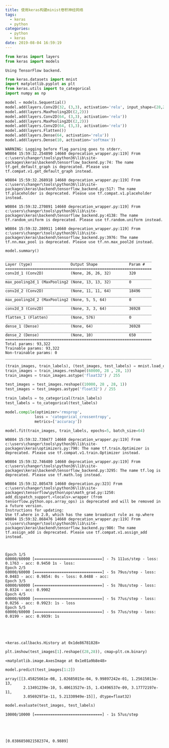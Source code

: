 ```yaml
---
title: 使用keras构建minist卷积神经网络  
tags:
  - keras
  - python
categories:
  - python
  - keras
date: 2019-08-04 16:59:19
---
```


```python
from keras import layers
from keras import models
```

    Using TensorFlow backend.
    


```python
from keras.datasets import mnist
import matplotlib.pyplot as plt
from keras.utils import to_categorical
import numpy as np
```


```python
model = models.Sequential()
model.add(layers.Conv2D(32, (3,3), activation='relu', input_shape=(28,28,1)))
model.add(layers.MaxPooling2D((2,2)))
model.add(layers.Conv2D(64, (3,3), activation='relu'))
model.add(layers.MaxPooling2D((2,2)))
model.add(layers.Conv2D(64, (3,3), activation='relu'))
model.add(layers.Flatten())
model.add(layers.Dense(64, activation='relu'))
model.add(layers.Dense(10, activation='softmax'))


```

    WARNING: Logging before flag parsing goes to stderr.
    W0804 15:59:32.254890 14660 deprecation_wrapper.py:119] From c:\users\changer\tools\python36\lib\site-packages\keras\backend\tensorflow_backend.py:74: The name tf.get_default_graph is deprecated. Please use tf.compat.v1.get_default_graph instead.
    
    W0804 15:59:32.268918 14660 deprecation_wrapper.py:119] From c:\users\changer\tools\python36\lib\site-packages\keras\backend\tensorflow_backend.py:517: The name tf.placeholder is deprecated. Please use tf.compat.v1.placeholder instead.
    
    W0804 15:59:32.270891 14660 deprecation_wrapper.py:119] From c:\users\changer\tools\python36\lib\site-packages\keras\backend\tensorflow_backend.py:4138: The name tf.random_uniform is deprecated. Please use tf.random.uniform instead.
    
    W0804 15:59:32.280911 14660 deprecation_wrapper.py:119] From c:\users\changer\tools\python36\lib\site-packages\keras\backend\tensorflow_backend.py:3976: The name tf.nn.max_pool is deprecated. Please use tf.nn.max_pool2d instead.
    
    


```python
model.summary()
```

    _________________________________________________________________
    Layer (type)                 Output Shape              Param #   
    =================================================================
    conv2d_1 (Conv2D)            (None, 26, 26, 32)        320       
    _________________________________________________________________
    max_pooling2d_1 (MaxPooling2 (None, 13, 13, 32)        0         
    _________________________________________________________________
    conv2d_2 (Conv2D)            (None, 11, 11, 64)        18496     
    _________________________________________________________________
    max_pooling2d_2 (MaxPooling2 (None, 5, 5, 64)          0         
    _________________________________________________________________
    conv2d_3 (Conv2D)            (None, 3, 3, 64)          36928     
    _________________________________________________________________
    flatten_1 (Flatten)          (None, 576)               0         
    _________________________________________________________________
    dense_1 (Dense)              (None, 64)                36928     
    _________________________________________________________________
    dense_2 (Dense)              (None, 10)                650       
    =================================================================
    Total params: 93,322
    Trainable params: 93,322
    Non-trainable params: 0
    _________________________________________________________________
    


```python
(train_images, train_labels), (test_images, test_labels) = mnist.load_data()
train_images = train_images.reshape((60000, 28 , 28, 1))
train_images = train_images.astype('float32') / 255

test_images = test_images.reshape((10000, 28 , 28, 1))
test_images = test_images.astype('float32') / 255

train_labels = to_categorical(train_labels)
test_labels = to_categorical(test_labels)
```


```python
model.compile(optimizer='rmsprop',
             loss = 'categorical_crossentropy',
             metrics=['accuracy'])

model.fit(train_images, train_labels, epochs=5, batch_size=64)
```

    W0804 15:59:32.730477 14660 deprecation_wrapper.py:119] From c:\users\changer\tools\python36\lib\site-packages\keras\optimizers.py:790: The name tf.train.Optimizer is deprecated. Please use tf.compat.v1.train.Optimizer instead.
    
    W0804 15:59:32.746480 14660 deprecation_wrapper.py:119] From c:\users\changer\tools\python36\lib\site-packages\keras\backend\tensorflow_backend.py:3295: The name tf.log is deprecated. Please use tf.math.log instead.
    
    W0804 15:59:32.805478 14660 deprecation.py:323] From c:\users\changer\tools\python36\lib\site-packages\tensorflow\python\ops\math_grad.py:1250: add_dispatch_support.<locals>.wrapper (from tensorflow.python.ops.array_ops) is deprecated and will be removed in a future version.
    Instructions for updating:
    Use tf.where in 2.0, which has the same broadcast rule as np.where
    W0804 15:59:32.868476 14660 deprecation_wrapper.py:119] From c:\users\changer\tools\python36\lib\site-packages\keras\backend\tensorflow_backend.py:986: The name tf.assign_add is deprecated. Please use tf.compat.v1.assign_add instead.
    
    

    Epoch 1/5
    60000/60000 [==============================] - 7s 111us/step - loss: 0.1763 - acc: 0.9450 1s - loss:
    Epoch 2/5
    60000/60000 [==============================] - 5s 79us/step - loss: 0.0483 - acc: 0.9854: 0s - loss: 0.0488 - acc:
    Epoch 3/5
    60000/60000 [==============================] - 5s 78us/step - loss: 0.0324 - acc: 0.9902
    Epoch 4/5
    60000/60000 [==============================] - 5s 77us/step - loss: 0.0256 - acc: 0.9923: 1s - loss
    Epoch 5/5
    60000/60000 [==============================] - 5s 77us/step - loss: 0.0199 - acc: 0.9939: 1s
    




    <keras.callbacks.History at 0x1de86781828>




```python
plt.imshow(test_images[1].reshape((28,28)), cmap=plt.cm.binary)
```




    <matplotlib.image.AxesImage at 0x1e01a9b8e48>


```python
model.predict(test_images[1:2])
```




    array([[3.45825661e-08, 1.02685015e-04, 9.99897242e-01, 1.25615013e-13,
            2.13491239e-10, 5.40613527e-15, 1.43496537e-09, 3.17772197e-11,
            3.05692971e-11, 5.21330949e-15]], dtype=float32)




```python
model.evaluate(test_images, test_labels)
```

    10000/10000 [==============================] - 1s 57us/step
    




    [0.0386850821582374, 0.9889]




```python

```
